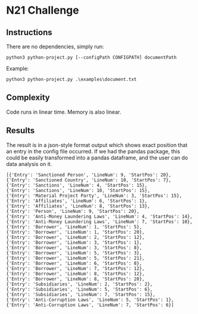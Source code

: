 # N21 Challenge

## Instructions

There are no dependencies, simply run:

    python3 python-project.py [--configPath CONFIGPATH] documentPath

Example:

    python3 python-project.py .\examples\document.txt
    
    
## Complexity

Code runs in linear time. Memory is also linear.


## Results

The result is in a json-style format output which shows exact position that an entry 
in the config file occurred. If we had the pandas package, this could be easily
transformed into a pandas dataframe, and the user can do data analysis on it.

    [{'Entry': 'Sanctioned Person', 'LineNum': 9, 'StartPos': 20},
    {'Entry': 'Sanctioned Country', 'LineNum': 10, 'StartPos': 7},        
    {'Entry': 'Sanctions', 'LineNum': 4, 'StartPos': 15},
    {'Entry': 'Sanctions', 'LineNum': 10, 'StartPos': 15},
    {'Entry': 'Material Project Party', 'LineNum': 3, 'StartPos': 15},    
    {'Entry': 'Affiliates', 'LineNum': 6, 'StartPos': 1},
    {'Entry': 'Affiliates', 'LineNum': 8, 'StartPos': 13},
    {'Entry': 'Person', 'LineNum': 9, 'StartPos': 20},
    {'Entry': 'Anti-Money Laundering Laws', 'LineNum': 4, 'StartPos': 14},
    {'Entry': 'Anti-Money Laundering Laws', 'LineNum': 7, 'StartPos': 10},
    {'Entry': 'Borrower', 'LineNum': 1, 'StartPos': 5},
    {'Entry': 'Borrower', 'LineNum': 1, 'StartPos': 20},
    {'Entry': 'Borrower', 'LineNum': 2, 'StartPos': 12},
    {'Entry': 'Borrower', 'LineNum': 3, 'StartPos': 1},
    {'Entry': 'Borrower', 'LineNum': 3, 'StartPos': 8},
    {'Entry': 'Borrower', 'LineNum': 5, 'StartPos': 3},
    {'Entry': 'Borrower', 'LineNum': 5, 'StartPos': 21},
    {'Entry': 'Borrower', 'LineNum': 6, 'StartPos': 8},
    {'Entry': 'Borrower', 'LineNum': 7, 'StartPos': 12},
    {'Entry': 'Borrower', 'LineNum': 8, 'StartPos': 12},
    {'Entry': 'Borrower', 'LineNum': 8, 'StartPos': 20},
    {'Entry': 'Subsidiaries', 'LineNum': 2, 'StartPos': 2},
    {'Entry': 'Subsidiaries', 'LineNum': 5, 'StartPos': 6},
    {'Entry': 'Subsidiaries', 'LineNum': 7, 'StartPos': 15},
    {'Entry': 'Anti-Corruption Laws', 'LineNum': 5, 'StartPos': 1},
    {'Entry': 'Anti-Corruption Laws', 'LineNum': 7, 'StartPos': 6}]
    
